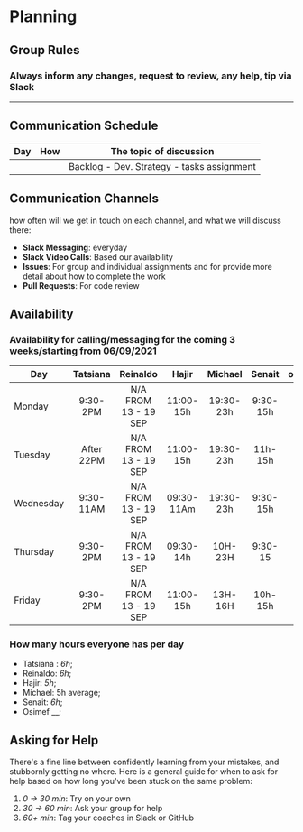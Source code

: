 # Planning

## Group Rules

### Always inform any changes, request to review, any help, tip via Slack 
---

## Communication Schedule

| Day   |    How    | The topic of discussion                    |
| ----- | :-------: | ------------------------------------------ |
|       |           | Backlog - Dev. Strategy - tasks assignment |

## Communication Channels

how often will we get in touch on each channel, and what we will discuss there:

- **Slack Messaging**: everyday
- **Slack Video Calls**:  Based our availability
- **Issues**: For group and individual assignments and for provide more detail about how to complete the work
- **Pull Requests**: For code review

## Availability
### Availability for calling/messaging for the coming 3 weeks/starting from 06/09/2021
| Day       |   Tatsiana  |      Reinaldo      |   Hajir     |  Michael   | Senait  | osimef |
| --------- | :-------:   | :-----------------:| :-----:     | :-----:    | :-----: | :-----:|
| Monday    |  9:30- 2PM  |N/A FROM 13 - 19 SEP|  11:00-15h  | 19:30-23h  | 9:30-15h|        |
| Tuesday   | After 22PM  |N/A FROM 13 - 19 SEP|  11:00-15h  | 19:30-23h  | 11h-15h |        |
| Wednesday |  9:30-11AM  |N/A FROM 13 - 19 SEP|  09:30-11Am | 19:30-23h  | 9:30-15h|        |
| Thursday  |    9:30-2PM |N/A FROM 13 - 19 SEP|  09:30-14h  | 10H-23H    | 9:30-15 |        |
| Friday    |    9:30-2PM |N/A FROM 13 - 19 SEP|  11:00-15h  | 13H-16H    | 10h-15h |        |

### How many hours everyone has per day

- Tatsiana : _6h_;
- Reinaldo: _6h_;
- Hajir: _5h_;
- Michael: 5h average;
- Senait: _6h_;
- Osimef __;

## Asking for Help

There's a fine line between confidently learning from your mistakes, and stubbornly getting no where. Here is a general guide for when to ask for help based on how long you've been stuck on the same problem:

1. _0 -> 30 min_: Try on your own
2. _30 -> 60 min_: Ask your group for help
3. _60+ min_: Tag your coaches in Slack or GitHub

